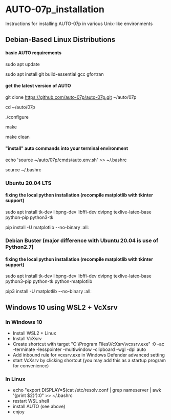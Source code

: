 # AUTO-07p_installation
Instructions for installing AUTO-07p in various Unix-like environments

## Debian-Based Linux Distributions

#### basic AUTO requirements
sudo apt update

sudo apt install git build-essential gcc gfortran 

#### get the latest version of AUTO
git clone https://github.com/auto-07p/auto-07p.git ~/auto/07p

cd ~/auto/07p

./configure 

make

make clean

#### "install" auto commands into your terminal environment
echo 'source ~/auto/07p/cmds/auto.env.sh' >> ~/.bashrc

source ~/.bashrc

### Ubuntu 20.04 LTS
#### fixing the local python installation (recompile matplotlib with tkinter support)
sudo apt install tk-dev libpng-dev libffi-dev dvipng texlive-latex-base python-pip python3-tk

pip install -U matplotlib --no-binary :all:


### Debian Buster (major difference with Ubuntu 20.04 is use of Python2.7)
#### fixing the local python installation (recompile matplotlib with tkinter support)
sudo apt install tk-dev libpng-dev libffi-dev dvipng texlive-latex-base python3-pip python-tk python-matplotlib

pip3 install -U matplotlib --no-binary :all:

## Windows 10 using WSL2 + VcXsrv
### In Windows 10
- Install WSL2 + Linux
- Install VcXsrv
- Create shortcut with target "C:\Program Files\VcXsrv\vcxsrv.exe" :0 -ac -terminate -lesspointer -multiwindow -clipboard -wgl -dpi auto
- Add inbound rule for vcxsrv.exe in Windows Defender advanced setting
- start VcXsrv by clicking shortcut (you may add this as a startup program for convenience)

### In Linux
- echo "export DISPLAY=$(cat /etc/resolv.conf | grep nameserver | awk '{print $2}'):0" >> ~/.bashrc
- restart WSL shell
- install AUTO (see above)
- enjoy
